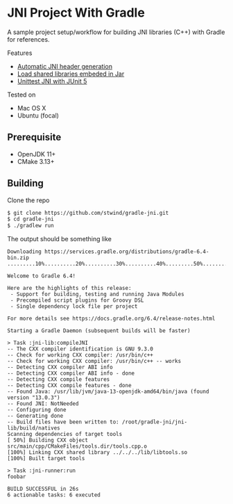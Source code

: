 # JNI Project With Gradle 

A sample project setup/workflow for building JNI libraries (C++) with Gradle for references.

Features

* [Automatic JNI header generation](jni-lib/build.gradle#L24)
* [Load shared libraries embeded in Jar](jni-lib/src/main/java/jni/Tools.java#L5)
* [Unittest JNI with JUnit 5](jni-lib/build.gradle#L48)

Tested on

* Mac OS X
* Ubuntu (focal)

## Prerequisite

* OpenJDK 11+
* CMake 3.13+

## Building

Clone the repo

```sh
$ git clone https://github.com/stwind/gradle-jni.git
$ cd gradle-jni
$ ./gradlew run
```

The output should be something like

```
Downloading https://services.gradle.org/distributions/gradle-6.4-bin.zip
.........10%..........20%..........30%..........40%.........50%..........60%..........70%..........80%.........90%..........100%

Welcome to Gradle 6.4!

Here are the highlights of this release:
 - Support for building, testing and running Java Modules
 - Precompiled script plugins for Groovy DSL
 - Single dependency lock file per project

For more details see https://docs.gradle.org/6.4/release-notes.html

Starting a Gradle Daemon (subsequent builds will be faster)

> Task :jni-lib:compileJNI
-- The CXX compiler identification is GNU 9.3.0
-- Check for working CXX compiler: /usr/bin/c++
-- Check for working CXX compiler: /usr/bin/c++ -- works
-- Detecting CXX compiler ABI info
-- Detecting CXX compiler ABI info - done
-- Detecting CXX compile features
-- Detecting CXX compile features - done
-- Found Java: /usr/lib/jvm/java-13-openjdk-amd64/bin/java (found version "13.0.3")
-- Found JNI: NotNeeded
-- Configuring done
-- Generating done
-- Build files have been written to: /root/gradle-jni/jni-lib/build/natives
Scanning dependencies of target tools
[ 50%] Building CXX object src/main/cpp/CMakeFiles/tools.dir/tools.cpp.o
[100%] Linking CXX shared library ../../../lib/libtools.so
[100%] Built target tools

> Task :jni-runner:run
foobar

BUILD SUCCESSFUL in 26s
6 actionable tasks: 6 executed
```

